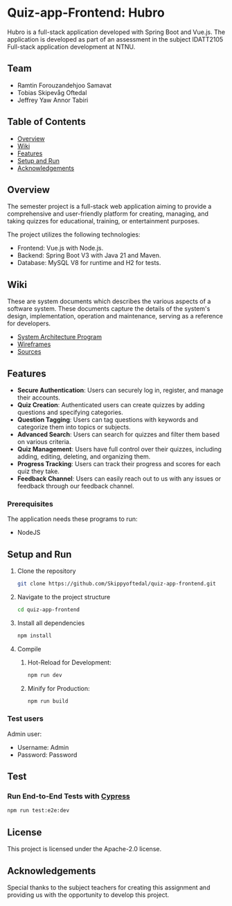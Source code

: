 # Quiz-app-Frontend: Hubro

Hubro is a full-stack application developed with Spring Boot and Vue.js.
The application is developed as part of an assessment in the subject
IDATT2105 Full-stack application development at NTNU.

## Team
- Ramtin Forouzandehjoo Samavat
- Tobias Skipevåg Oftedal
- Jeffrey Yaw Annor Tabiri

## Table of Contents
- [Overview](#overview)
- [Wiki](#wiki)
- [Features](#features)
- [Setup and Run](#setup-and-run)
- [Acknowledgements](#acknowledgements)


## Overview
The semester project is a full-stack web application aiming to provide a comprehensive and user-friendly platform for creating, managing, and taking quizzes for educational, training, or entertainment purposes.

The project utilizes the following technologies:
- Frontend: Vue.js with Node.js.
- Backend: Spring Boot V3 with Java 21 and Maven.
- Database: MySQL V8 for runtime and H2 for tests.

## Wiki
These are system documents which describes the various aspects of a software system. These documents capture the details of the system's design, implementation, operation and maintenance, serving as a reference for developers.
- [System Architecture Program](https://github.com/Skippyoftedal/quiz-app-frontend/wiki/System-Architecture-Program)
- [Wireframes](https://github.com/Skippyoftedal/quiz-app-frontend/wiki/Wireframes)
- [Sources](https://github.com/Skippyoftedal/quiz-app-frontend/wiki/Sources)
  
## Features
- **Secure Authentication**: Users can securely log in, register, and manage their accounts.
- **Quiz Creation**: Authenticated users can create quizzes by adding questions and specifying categories.
- **Question Tagging**: Users can tag questions with keywords and categorize them into topics or subjects.
- **Advanced Search**: Users can search for quizzes and filter them based on various criteria.
- **Quiz Management**: Users have full control over their quizzes, including adding, editing, deleting, and organizing them.
- **Progress Tracking**: Users can track their progress and scores for each quiz they take.
- **Feedback Channel**: Users can easily reach out to us with any issues or feedback through our feedback channel.

### Prerequisites
The application needs these programs to run:
* NodeJS

## Setup and Run

1. Clone the repository
   ```sh
   git clone https://github.com/Skippyoftedal/quiz-app-frontend.git
   ```

2. Navigate to the project structure
   ```sh
   cd quiz-app-frontend
   ```
   
3. Install all dependencies
   ```sh
   npm install
   ```
4. Compile 
   1. Hot-Reload for Development: 
      ```sh 
      npm run dev
      ```
   2. Minify for Production: 
      ```sh 
      npm run build
      ```
      
### Test users
Admin user:
 - Username: Admin
 - Password: Password
   
## Test

### Run End-to-End Tests with [Cypress](https://www.cypress.io/)

```sh
npm run test:e2e:dev
```

## License
This project is licensed under the Apache-2.0 license.

## Acknowledgements
Special thanks to the subject teachers for creating this assignment and providing us with the opportunity to develop this project.

